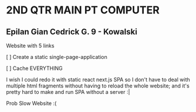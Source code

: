 # 2ND QTR MAIN PT COMPUTER
## Epilan Gian Cedrick G. 9 - Kowalski

Website with 5 links

[ ] Create a static single-page-application

[ ] Cache EVERYTHING

I wish I could redo it with static react next.js SPA so I
don't have to deal with multiple html fragments without having
to reload the whole website; and it's pretty hard to make and run
SPA without a server :|

Prob Slow Website :(
